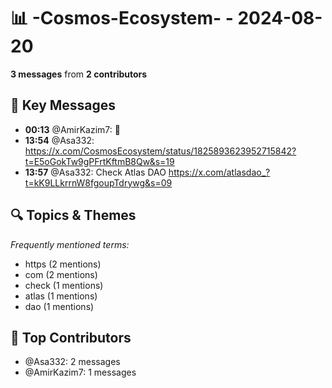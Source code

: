 # 📊 -Cosmos-Ecosystem- - 2024-08-20
**3 messages** from **2 contributors**

## 💬 Key Messages
- **00:13** @AmirKazim7: 👀
- **13:54** @Asa332: https://x.com/CosmosEcosystem/status/1825893623952715842?t=E5oGokTw9gPFrtKftmB8Qw&s=19
- **13:57** @Asa332: Check Atlas DAO 
https://x.com/atlasdao_?t=kK9LLkrrnW8fgoupTdrywg&s=09

## 🔍 Topics & Themes
*Frequently mentioned terms:*
- https (2 mentions)
- com (2 mentions)
- check (1 mentions)
- atlas (1 mentions)
- dao (1 mentions)

## 👥 Top Contributors
- @Asa332: 2 messages
- @AmirKazim7: 1 messages